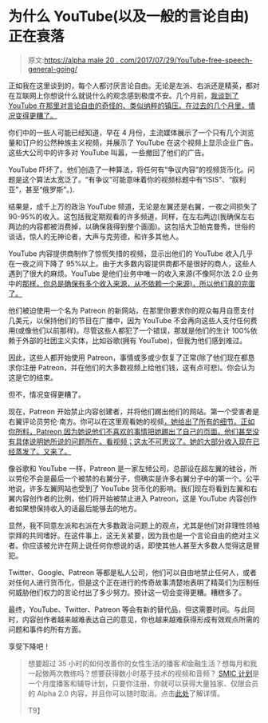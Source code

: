 # 为什么 YouTube(以及一般的言论自由)正在衰落

> 原文:[https://alpha male 20 . com/2017/07/29/YouTube-free-speech-general-going/](https://alphamale20.com/2017/07/29/youtube-free-speech-general-going/)

正如我在这里谈到的，每个人都讨厌言论自由。无论是左派、右派还是精英，都对在互联网上你想说什么就说什么的观念感到极度不安。几个月前，[我谈到了 YouTube 在那里对言论自由的奇怪的、类似纳粹的镇压。在过去的几个月里，情况变得更糟了。](https://calebjonesblog.com/internet-free-speech-is-vanishing-prepare-for-it/)

你们中的一些人可能已经知道，早在 4 月份，主流媒体展示了一个只有几个浏览量和订户的公然种族主义视频，并展示了 YouTube 在这个视频上显示企业广告。这些大公司中的许多对 YouTube 叫嚣，一些撤回了他们的广告。

YouTube 吓坏了。他们创造了一种算法，将任何有“争议内容”的视频货币化。问题是这个算法太宽泛了。“有争议”可能意味着你的视频标题中有“ISIS”、“叙利亚”，甚至“俄罗斯”。).

结果是，成千上万的政治 YouTube 频道，无论是左翼还是右翼，一夜之间损失了 90-95%的收入。这包括我定期观看的许多频道，同样，在左右两边(我确保左右两边的内容都被消费掉，以确保我得到整个画面)。这包括大卫帕克曼秀，世俗的谈话，惊人的无神论者，大声与克劳德，和许多其他人。

YouTube 内容提供商制作了惊慌失措的视频，显示出他们的 YouTube 收入几乎在一夜之间下降了 95%以上。由于大多数内容提供商都不是很好的商人，这些人遇到了很大的麻烦。YouTube 是他们业务中唯一的收入来源(不像阿尔法 2.0 业务中的[那样，你总是确保有多个收入来源，从不依赖一个来源)，所以他们真的完蛋了。](http://www.alphamalebook.com/)

他们被迫使用一个名为 Patreon 的新网站，在那里你要求你的观众每月自愿支付几美元，以保持他们的节目在广播中，因为 YouTube 不会再向这些人支付任何费用(或像他们以前那样)。尽管这些人都犯了一个错误，那就是他们的生计 100%依赖于外部的社团主义实体，比如谷歌(拥有 YouTube)，但我为他们感到难过。

因此，这些人都开始使用 Patreon，事情或多或少恢复了正常(除了他们现在都恳求你注册 Patreon，并在他们的大多数视频上给他们钱，这有点可悲)。你会认为这是它的结束。

但不，情况变得更糟了。

现在，Patreon 开始禁止内容创建者，并将他们踢出他们的网站。第一个受害者是右翼评论员劳伦·南方。你可以在这里观看她的视频[，她给出了所有的细节。正如你所料，Patreon 因为她说他们不喜欢的事情把她踢出了自己的页面。他们甚至没有具体说明她所说的问题所在。看视频；这太不可思议了。她的大部分收入现在已经蒸发了。又来了。](https://www.youtube.com/watch?v=rtImwK5TI4g)

像谷歌和 YouTube 一样，Patreon 是一家左倾公司，总部设在超左翼的硅谷，所以劳伦不会是最后一个被禁的右翼分子，但确实是许多右翼分子中的第一个。公平地说，许多左翼网站也受到了 YouTube 货币化的影响。我们现在将看到左翼和右翼内容创作者的比例，他们将开始被禁止进入 Patreon，这是 YouTube 内容创作者如果想保持收入的话最后能够去的地方。

显然，我不同意左派和右派在大多数政治问题上的观点，尤其是他们对非理性领袖崇拜的共同嗜好。在这件事上，这无关紧要，因为我也是一个言论自由的绝对主义者。你应该被允许在网上说任何你想说的话，即使其他人甚至大多数人觉得这是冒犯。

Twitter、Google、Patreon 等都是私人公司，他们可以自由地禁止任何人，或者对任何人进行货币化，但是这个正在进行的传奇故事清楚地表明了精英们为压制任何威胁他们权力的言论付出了多少努力。预计这一切会变得更糟。糟糕多了。

最终，YouTube、Twitter、Patreon 等会有新的替代品，但这需要时间。与此同时，内容创作者越来越难表达自己的意见，你也越来越难获得形成有效观点所需的问题和事件的所有方面。

享受下降吧！

> 想要超过 35 小时的如何改善你的女性生活的播客*和*金融生活？想每月和我一起做两次教练吗？想要获得数小时基于技术的视频和音频？ [SMIC 计划](https://alphamale20.kartra.com/page/vIL17)是一个月度播客和辅导计划，只要你注册，你就可以获得大量独家、仅限会员的 Alpha 2.0 内容，并且你可以随时取消。点击[此处](https://alphamale20.kartra.com/page/vIL17)了解详情。
> 
> T9】